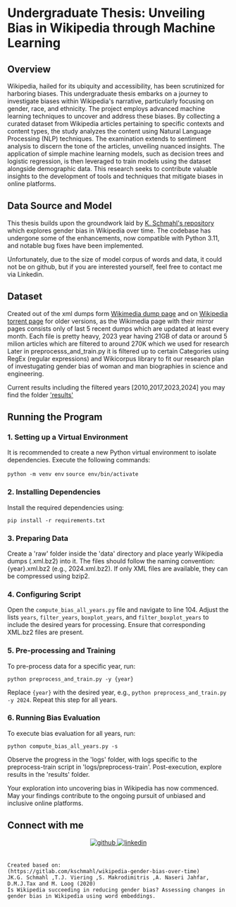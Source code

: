 Undergraduate Thesis: Unveiling Bias in Wikipedia through Machine Learning
==========================================================================

Overview
--------

Wikipedia, hailed for its ubiquity and accessibility, has been scrutinized for harboring biases. This undergraduate thesis embarks on a journey to investigate biases within Wikipedia's narrative, particularly focusing on gender, race, and ethnicity. The project employs advanced machine learning techniques to uncover and address these biases. By collecting a curated dataset from Wikipedia articles pertaining to specific contexts and content types, the study analyzes the content using Natural Language Processing (NLP) techniques. The examination extends to sentiment analysis to discern the tone of the articles, unveiling nuanced insights. The application of simple machine learning models, such as decision trees and logistic regression, is then leveraged to train models using the dataset alongside demographic data. This research seeks to contribute valuable insights to the development of tools and techniques that mitigate biases in online platforms.

Data Source and Model
---------------------

This thesis builds upon the groundwork laid by [K. Schmahl's repository](https://gitlab.com/kschmahl/wikipedia-gender-bias-over-time) which explores gender bias in Wikipedia over time. The codebase has undergone some of the enhancements, now compatible with Python 3.11, and notable bug fixes have been implemented.

Unfortunately, due to the size of model corpus of words and data, it could not be on github, but if you are interested yourself, feel free to contact me via Linkedin. 

Dataset
---------------------
Created out of the xml dumps form [Wikimedia dump page](https://dumps.wikimedia.org/enwiki/20240101/) and on [Wikipedia torrent page](https://meta.wikimedia.org/wiki/Data_dump_torrents#English_Wikipedia) for older versions, as the Wikimedia page with their mirror pages consists only of last 5 recent dumps which are updated at least every month. Each file is pretty heavy, 2023 year having 21GB of data or around 5 milion articles which are filtered to around 270K which we used for research 
Later in preprocesss_and_train.py it is filtered up to certain Categories using RegEx (regular expressions) and Wikicorpus library to fit our research plan of investugating gender bias of woman and man biographies in science and engineering. 

Current results including the filtered years [2010,2017,2023,2024] you may find the folder ['results'](https://github.com/S-a-l-i-h-a/Bias-in-Wikipedia/tree/main/results)


Running the Program
-------------------

### 1\. Setting up a Virtual Environment

It is recommended to create a new Python virtual environment to isolate dependencies. Execute the following commands:


`python -m venv env`
`source env/bin/activate`

### 2\. Installing Dependencies

Install the required dependencies using:


`pip install -r requirements.txt`

### 3\. Preparing Data

Create a 'raw' folder inside the 'data' directory and place yearly Wikipedia dumps (.xml.bz2) into it. The files should follow the naming convention: {year}.xml.bz2 (e.g., 2024.xml.bz2). If only XML files are available, they can be compressed using bzip2.

### 4\. Configuring Script

Open the `compute_bias_all_years.py` file and navigate to line 104. Adjust the lists `years`, `filter_years`, `boxplot_years`, and `filter_boxplot_years` to include the desired years for processing. Ensure that corresponding XML.bz2 files are present.

### 5\. Pre-processing and Training

To pre-process data for a specific year, run:


`python preprocess_and_train.py -y {year}`

Replace `{year}` with the desired year, e.g., `python preprocess_and_train.py -y 2024`. Repeat this step for all years.

### 6\. Running Bias Evaluation

To execute bias evaluation for all years, run:

`python compute_bias_all_years.py -s`

Observe the progress in the 'logs' folder, with logs specific to the preprocess-train script in 'logs/preprocess-train'. Post-execution, explore results in the 'results' folder.

Your exploration into uncovering bias in Wikipedia has now commenced. May your findings contribute to the ongoing pursuit of unbiased and inclusive online platforms.

## Connect with me  
<div align="center">
<a href="https://github.com/S-a-l-i-h-a" target="_blank">
<img src=https://img.shields.io/badge/github-%2324292e.svg?&style=for-the-badge&logo=github&logoColor=white alt=github style="margin-bottom: 5px;" />
<a href="https://linkedin.com/in/Saliha Mustafić" target="_blank">
<img src=https://img.shields.io/badge/linkedin-%231E77B5.svg?&style=for-the-badge&logo=linkedin&logoColor=white alt=linkedin style="margin-bottom: 5px;" />
</a> 
</div>  
  

<br/>  

~~~
Created based on:
(https://gitlab.com/kschmahl/wikipedia-gender-bias-over-time)
JK.G. Schmahl ,T.J. Viering ,S. Makrodimitris ,A. Naseri Jahfar, D.M.J.Tax and M. Loog (2020)
Is Wikipedia succeeding in reducing gender bias? Assessing changes in gender bias in Wikipedia using word embeddings.
~~~

